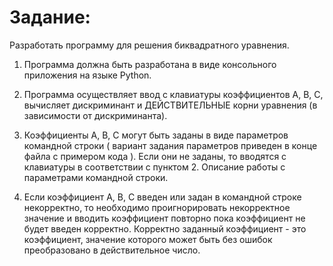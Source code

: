 # Задание:
Разработать программу для решения биквадратного уравнения.

1. Программа должна быть разработана в виде консольного приложения на языке Python.

2. Программа осуществляет ввод с клавиатуры коэффициентов А, В, С, вычисляет дискриминант и ДЕЙСТВИТЕЛЬНЫЕ корни уравнения (в зависимости от дискриминанта).

3. Коэффициенты А, В, С могут быть заданы в виде параметров командной строки ( вариант задания параметров приведен в конце файла с примером кода ).
Если они не заданы, то вводятся с клавиатуры в соответствии с пунктом 2. Описание работы с параметрами командной строки.

4. Если коэффициент А, В, С введен или задан в командной строке некорректно, то необходимо проигнорировать некорректное значение и вводить коэффициент повторно пока коэффициент не будет введен корректно. Корректно заданный коэффициент - это коэффициент, значение которого может быть без ошибок преобразовано в действительное число.

